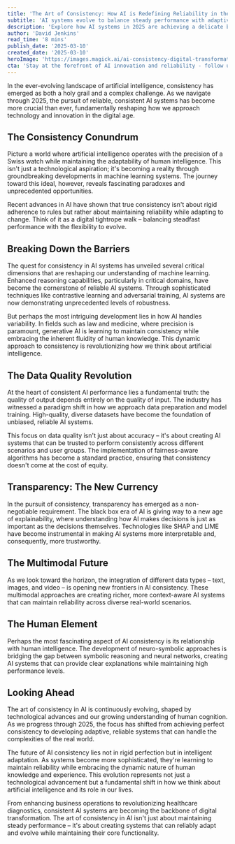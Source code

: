 ```yaml
---
title: 'The Art of Consistency: How AI is Redefining Reliability in the Digital Age'
subtitle: 'AI systems evolve to balance steady performance with adaptive intelligence'
description: 'Explore how AI systems in 2025 are achieving a delicate balance of consistent performance and adaptive intelligence, reshaping the landscape of digital innovation with dependable yet flexible solutions.'
author: 'David Jenkins'
read_time: '8 mins'
publish_date: '2025-03-10'
created_date: '2025-03-10'
heroImage: 'https://images.magick.ai/ai-consistency-digital-transformation.jpg'
cta: 'Stay at the forefront of AI innovation and reliability - follow us on LinkedIn for daily insights into the evolving landscape of artificial intelligence.'
---
```


In the ever-evolving landscape of artificial intelligence, consistency has emerged as both a holy grail and a complex challenge. As we navigate through 2025, the pursuit of reliable, consistent AI systems has become more crucial than ever, fundamentally reshaping how we approach technology and innovation in the digital age.

## The Consistency Conundrum

Picture a world where artificial intelligence operates with the precision of a Swiss watch while maintaining the adaptability of human intelligence. This isn't just a technological aspiration; it's becoming a reality through groundbreaking developments in machine learning systems. The journey toward this ideal, however, reveals fascinating paradoxes and unprecedented opportunities.

Recent advances in AI have shown that true consistency isn't about rigid adherence to rules but rather about maintaining reliability while adapting to change. Think of it as a digital tightrope walk – balancing steadfast performance with the flexibility to evolve.

## Breaking Down the Barriers

The quest for consistency in AI systems has unveiled several critical dimensions that are reshaping our understanding of machine learning. Enhanced reasoning capabilities, particularly in critical domains, have become the cornerstone of reliable AI systems. Through sophisticated techniques like contrastive learning and adversarial training, AI systems are now demonstrating unprecedented levels of robustness.

But perhaps the most intriguing development lies in how AI handles variability. In fields such as law and medicine, where precision is paramount, generative AI is learning to maintain consistency while embracing the inherent fluidity of human knowledge. This dynamic approach to consistency is revolutionizing how we think about artificial intelligence.

## The Data Quality Revolution

At the heart of consistent AI performance lies a fundamental truth: the quality of output depends entirely on the quality of input. The industry has witnessed a paradigm shift in how we approach data preparation and model training. High-quality, diverse datasets have become the foundation of unbiased, reliable AI systems.

This focus on data quality isn't just about accuracy – it's about creating AI systems that can be trusted to perform consistently across different scenarios and user groups. The implementation of fairness-aware algorithms has become a standard practice, ensuring that consistency doesn't come at the cost of equity.

## Transparency: The New Currency

In the pursuit of consistency, transparency has emerged as a non-negotiable requirement. The black box era of AI is giving way to a new age of explainability, where understanding how AI makes decisions is just as important as the decisions themselves. Technologies like SHAP and LIME have become instrumental in making AI systems more interpretable and, consequently, more trustworthy.

## The Multimodal Future

As we look toward the horizon, the integration of different data types – text, images, and video – is opening new frontiers in AI consistency. These multimodal approaches are creating richer, more context-aware AI systems that can maintain reliability across diverse real-world scenarios.

## The Human Element

Perhaps the most fascinating aspect of AI consistency is its relationship with human intelligence. The development of neuro-symbolic approaches is bridging the gap between symbolic reasoning and neural networks, creating AI systems that can provide clear explanations while maintaining high performance levels.

## Looking Ahead

The art of consistency in AI is continuously evolving, shaped by technological advances and our growing understanding of human cognition. As we progress through 2025, the focus has shifted from achieving perfect consistency to developing adaptive, reliable systems that can handle the complexities of the real world.

The future of AI consistency lies not in rigid perfection but in intelligent adaptation. As systems become more sophisticated, they're learning to maintain reliability while embracing the dynamic nature of human knowledge and experience. This evolution represents not just a technological advancement but a fundamental shift in how we think about artificial intelligence and its role in our lives.

From enhancing business operations to revolutionizing healthcare diagnostics, consistent AI systems are becoming the backbone of digital transformation. The art of consistency in AI isn't just about maintaining steady performance – it's about creating systems that can reliably adapt and evolve while maintaining their core functionality.